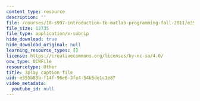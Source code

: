 ```yaml
---
content_type: resource
description: ''
file: /courses/18-s997-introduction-to-matlab-programming-fall-2011/e355b83bf14f96e63fe454b5de1c1e87_OisFNNzz3xQ.srt
file_size: 12735
file_type: application/x-subrip
hide_download: true
hide_download_original: null
learning_resource_types: []
license: https://creativecommons.org/licenses/by-nc-sa/4.0/
ocw_type: OCWFile
resourcetype: Other
title: 3play caption file
uid: e355b83b-f14f-96e6-3fe4-54b5de1c1e87
video_metadata:
  youtube_id: null
---
```

